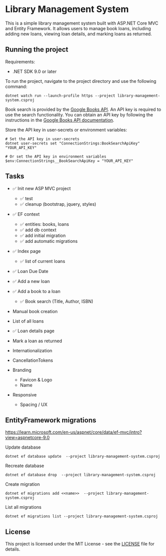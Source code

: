 # Library Management System

This is a simple library management system built with ASP.NET Core MVC and Entity Framework. It allows users to manage book loans, including adding new loans, viewing loan details, and marking loans as returned.

## Running the project

Requirements:
- .NET SDK 9.0 or later

To run the project, navigate to the project directory and use the following command:

```pwsh
dotnet watch run --launch-profile https --project library-management-system.csproj
```

Book search is provided by the [Google Books API](https://developers.google.com/books/docs/overview). An API key is required to use the search functionality. You can obtain an API key by following the instructions in the [Google Books API documentation](https://developers.google.com/books/docs/v1/using#APIKey).

Store the API key in user-secrets or environment variables:

```pwsh
# Set the API key in user-secrets
dotnet user-secrets set "ConnectionStrings:BookSearchApiKey" "YOUR_API_KEY"

# Or set the API key in environment variables
$env:ConnectionStrings__BookSearchApiKey = "YOUR_API_KEY"
```

## Tasks

- ✅ Init new ASP MVC project
    - ✅ test
    - ✅ cleanup (bootstrap, jquery, styles)

- ✅ EF context
    - ✅ entities: books, loans
    - ✅ add db context
    - ✅ add initial migration
    - ✅ add automatic migrations

- ✅ Index page
    - ✅ list of current loans

- ✅ Loan Due Date

- ✅ Add a new loan

- ✅ Add a book to a loan
    - ✅ Book search (Title, Author, ISBN)

- Manual book creation

- List of all loans

- ✅ Loan details page

- Mark a loan as returned

- Internationalization

- CancellationTokens

- Branding
	- Favicon & Logo
	- Name

- Responsive
	- Spacing / UX

## EntityFramework migrations

<https://learn.microsoft.com/en-us/aspnet/core/data/ef-mvc/intro?view=aspnetcore-9.0>

Update database

```pwsh
dotnet ef database update  --project library-management-system.csproj
```

Recreate database

```pwsh
dotnet ef database drop  --project library-management-system.csproj
```

Create migration

```pwsh
dotnet ef migrations add <<name>>  --project library-management-system.csproj
```

List all migrations

```pwsh
dotnet ef migrations list --project library-management-system.csproj
```

## License

This project is licensed under the MIT License - see the [LICENSE](LICENSE) file for details.
